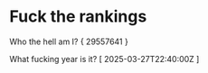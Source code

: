 # Fuck the rankings

Who the hell am I?
{ 29557641 }

What fucking year is it?
[ 2025-03-27T22:40:00Z ]

